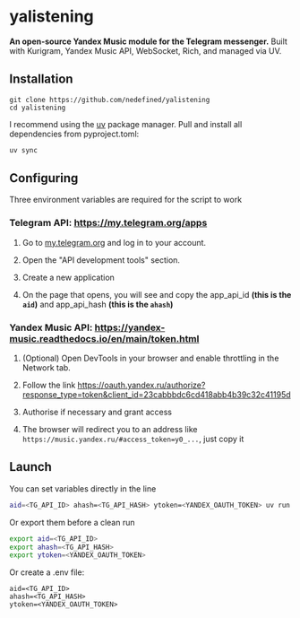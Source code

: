 # yalistening
**An open-source Yandex Music module for the Telegram messenger.** Built with Kurigram, Yandex Music API, WebSocket, Rich, and managed via UV.

## Installation

```
git clone https://github.com/nedefined/yalistening
cd yalistening
```

I recommend using the [uv](https://docs.astral.sh/uv/getting-started/installation/) package manager. Pull and install all dependencies from pyproject.toml:
```bash
uv sync
```

## Configuring
Three environment variables are required for the script to work

### Telegram API: https://my.telegram.org/apps

1. Go to [my.telegram.org](https://my.telegram.org) and log in to your account.

2. Open the "API development tools" section.

3. Create a new application

4. On the page that opens, you will see and copy the app_api_id **(this is the `aid`)** and app_api_hash **(this is the `ahash`)**

### Yandex Music API: https://yandex-music.readthedocs.io/en/main/token.html

1. (Optional) Open DevTools in your browser and enable throttling in the Network tab.

2. Follow the link https://oauth.yandex.ru/authorize?response_type=token&client_id=23cabbbdc6cd418abb4b39c32c41195d

3. Authorise if necessary and grant access

4. The browser will redirect you to an address like `https://music.yandex.ru/#access_token=y0_...`, just copy it

## Launch
You can set variables directly in the line
```bash
aid=<TG_API_ID> ahash=<TG_API_HASH> ytoken=<YANDEX_OAUTH_TOKEN> uv run python main.py
```
Or export them before a clean run
```bash
export aid=<TG_API_ID>
export ahash=<TG_API_HASH>
export ytoken=<YANDEX_OAUTH_TOKEN>
```
Or create a .env file:
```
aid=<TG_API_ID>
ahash=<TG_API_HASH>
ytoken=<YANDEX_OAUTH_TOKEN>
```
